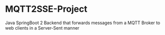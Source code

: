 # MQTT2SSE-Project
Java SpringBoot 2 Backend that forwards messages from a MQTT Broker to web clients in a Server-Sent manner 
